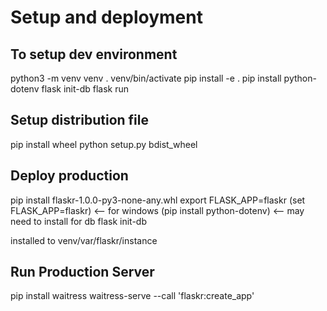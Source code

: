 # Setup and deployment

## To setup dev environment

python3 -m venv venv
. venv/bin/activate
pip install -e .
pip install python-dotenv
flask init-db
flask run

## Setup distribution file

pip install wheel
python setup.py bdist_wheel


## Deploy production

pip install flaskr-1.0.0-py3-none-any.whl
export FLASK_APP=flaskr
(set FLASK_APP=flaskr) <-- for windows
(pip install python-dotenv) <-- may need to install for db
flask init-db

installed to venv/var/flaskr/instance

## Run Production Server

pip install waitress
waitress-serve --call 'flaskr:create_app'
